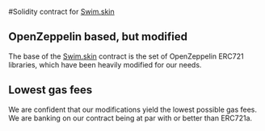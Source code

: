 #Solidity contract for [Swim.skin](https://swim.skin)

## OpenZeppelin based, but modified
The base of the [Swim.skin](https://swim.skin) contract is the set of OpenZeppelin ERC721 libraries, which have been heavily modified for our needs.

## Lowest gas fees
We are confident that our modifications yield the lowest possible gas fees. We are banking on our contract being at par with or better than ERC721a.
